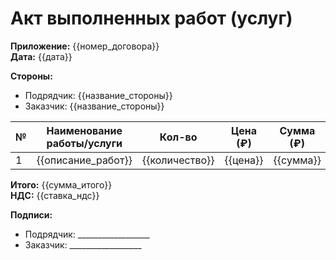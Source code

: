 # Акт выполненных работ (услуг)

**Приложение:** {{номер_договора}}  
**Дата:** {{дата}}  

**Стороны:**  
- Подрядчик: {{название_стороны}}  
- Заказчик: {{название_стороны}}  

| №  | Наименование работы/услуги | Кол-во | Цена (₽) | Сумма (₽) |
|----|----------------------------|--------|----------|-----------|
| 1  | {{описание_работ}}         | {{количество}} | {{цена}} | {{сумма}} |

**Итого:** {{сумма_итого}}  
**НДС:** {{ставка_ндс}}  

**Подписи:**  
- Подрядчик: __________________  
- Заказчик: __________________
